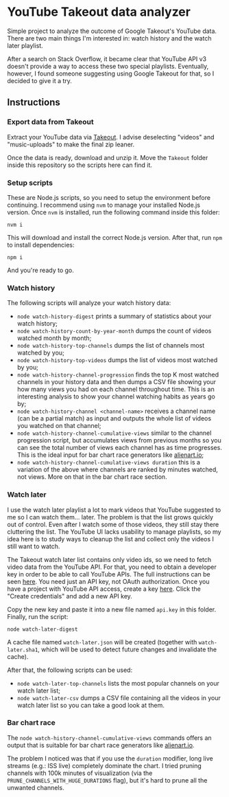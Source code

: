 
# YouTube Takeout data analyzer

Simple project to analyze the outcome of Google Takeout's YouTube data. There are two main things I'm interested in: watch history and the watch later playlist.

After a search on Stack Overflow, it became clear that YouTube API v3 doesn't provide a way to access these two special playlists. Eventually, however, I found someone suggesting using Google Takeout for that, so I decided to give it a try.

## Instructions

### Export data from Takeout

Extract your YouTube data via [Takeout](https://takeout.google.com/settings/takeout). I advise deselecting "videos" and "music-uploads" to make the final zip leaner.

Once the data is ready, download and unzip it. Move the `Takeout` folder inside this repository so the scripts here can find it.

### Setup scripts

These are Node.js scripts, so you need to setup the environment before continuing. I recommend using `nvm` to manage your installed Node.js version. Once `nvm` is installed, run the following command inside this folder:

    nvm i

This will download and install the correct Node.js version. After that, run `npm` to install dependencies:

    npm i

And you're ready to go.

### Watch history

The following scripts will analyze your watch history data:

- `node watch-history-digest` prints a summary of statistics about your watch history;
- `node watch-history-count-by-year-month` dumps the count of videos watched month by month;
- `node watch-history-top-channels` dumps the list of channels most watched by you;
- `node watch-history-top-videos` dumps the list of videos most watched by you;
- `node watch-history-channel-progression` finds the top K most watched channels in your history data and then dumps a CSV file showing your how many views you had on each channel throughout time. This is an interesting analysis to show your channel watching habits as years go by;
- `node watch-history-channel <channel-name>` receives a channel name (can be a partial match) as input and outputs the whole list of videos you watched on that channel;
- `node watch-history-channel-cumulative-views` similar to the channel progression script, but accumulates views from previous months so you can see the total number of views each channel has as time progresses. This is the ideal input for bar chart race generators like [alienart.io](https://alienart.io/);
- `node watch-history-channel-cumulative-views duration` this is a variation of the above where channels are ranked by minutes watched, not views. More on that in the bar chart race section.

### Watch later

I use the watch later playlist a lot to mark videos that YouTube suggested to me so I can watch them... later. The problem is that the list grows quickly out of control. Even after I watch some of those videos, they still stay there cluttering the list. The YouTube UI lacks usability to manage playlists, so my idea here is to study ways to cleanup the list and collect only the videos I still want to watch.

The Takeout watch later list contains only video ids, so we need to fetch video data from the YouTube API. For that, you need to obtain a developer key in order to be able to call YouTube APIs. The full instructions can be seen [here](https://developers.google.com/youtube/v3/getting-started). You need just an API key, not OAuth authorization. Once you have a project with YouTube API access, create a key [here](https://console.cloud.google.com/apis/credentials). Click the "Create credentials" and add a new API key.

Copy the new key and paste it into a new file named `api.key` in this folder. Finally, run the script:

    node watch-later-digest

A cache file named `watch-later.json` will be created (together with `watch-later.sha1`, which will be used to detect future changes and invalidate the cache).

After that, the following scripts can be used:

- `node watch-later-top-channels` lists the most popular channels on your watch later list;
- `node watch-later-csv` dumps a CSV file containing all the videos in your watch later list so you can take a good look at them.

### Bar chart race

The `node watch-history-channel-cumulative-views` commands offers an output that is suitable for bar chart race generators like [alienart.io](https://alienart.io/).

The problem I noticed was that if you use the `duration` modifier, long live streams (e.g.: ISS live) completely dominate the chart. I tried pruning channels with 100k minutes of visualization (via the `PRUNE_CHANNELS_WITH_HUGE_DURATIONS` flag), but it's hard to prune all the unwanted channels.
